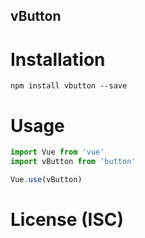 vButton
------


# Installation

```npm
npm install vbutton --save
```

# Usage

```js
import Vue from 'vue'
import vButton from 'button'

Vue.use(vButton)
```

# License (ISC)